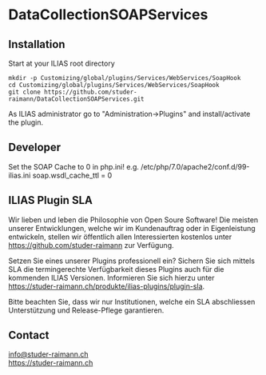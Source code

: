# DataCollectionSOAPServices

## Installation
Start at your ILIAS root directory 

```
mkdir -p Customizing/global/plugins/Services/WebServices/SoapHook
cd Customizing/global/plugins/Services/WebServices/SoapHook
git clone https://github.com/studer-raimann/DataCollectionSOAPServices.git
```

As ILIAS administrator go to "Administration->Plugins" and install/activate the plugin.  

## Developer
Set the SOAP Cache to 0 in php.ini! e.g. 
/etc/php/7.0/apache2/conf.d/99-ilias.ini
soap.wsdl_cache_ttl = 0


## ILIAS Plugin SLA

Wir lieben und leben die Philosophie von Open Soure Software! Die meisten unserer Entwicklungen, welche wir im Kundenauftrag oder in Eigenleistung entwickeln, stellen wir öffentlich allen Interessierten kostenlos unter https://github.com/studer-raimann zur Verfügung.

Setzen Sie eines unserer Plugins professionell ein? Sichern Sie sich mittels SLA die termingerechte Verfügbarkeit dieses Plugins auch für die kommenden ILIAS Versionen. Informieren Sie sich hierzu unter https://studer-raimann.ch/produkte/ilias-plugins/plugin-sla.

Bitte beachten Sie, dass wir nur Institutionen, welche ein SLA abschliessen Unterstützung und Release-Pflege garantieren.

## Contact
info@studer-raimann.ch  
https://studer-raimann.ch  
